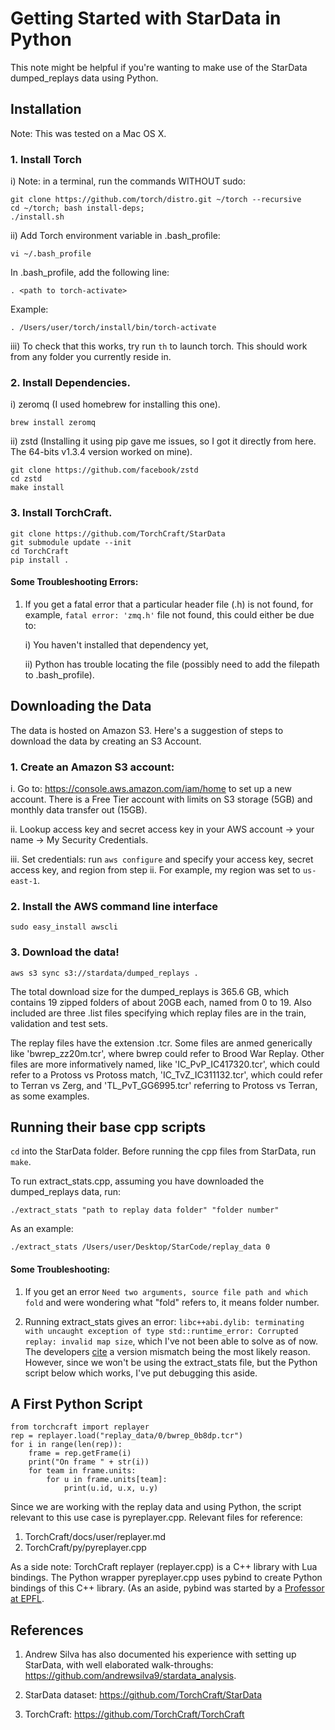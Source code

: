# Getting Started with StarData in Python
This note might be helpful if you're wanting to make use of the StarData dumped_replays data using Python.


## Installation
Note: This was tested on a Mac OS X.

### 1. Install Torch

i) Note: in a terminal, run the commands WITHOUT sudo:

	git clone https://github.com/torch/distro.git ~/torch --recursive
	cd ~/torch; bash install-deps;
	./install.sh

ii) Add Torch environment variable in .bash_profile:

	vi ~/.bash_profile

In .bash_profile, add the following line:

	. <path to torch-activate>

Example:

	. /Users/user/torch/install/bin/torch-activate


iii) To check that this works, try run `th` to launch torch. This should work from any folder you currently reside in.


### 2. Install Dependencies.

i) zeromq (I used homebrew for installing this one).

	brew install zeromq

ii) zstd (Installing it using pip gave me issues, so I got it directly from here. The 64-bits v1.3.4 version worked on mine).
	
	git clone https://github.com/facebook/zstd
	cd zstd
	make install


### 3. Install TorchCraft.

	git clone https://github.com/TorchCraft/StarData
	git submodule update --init
	cd TorchCraft
	pip install .


#### Some Troubleshooting Errors:

1. If you get a fatal error that a particular header file (.h) is not found, for example, `fatal error: 'zmq.h'` file not found, this could either be due to:

	i)  You haven't installed that dependency yet, 

	ii) Python has trouble locating the file (possibly need to add the filepath to .bash_profile).



## Downloading the Data

The data is hosted on Amazon S3. Here's a suggestion of steps to download the data by creating an S3 Account.

### 1. Create an Amazon S3 account:

i. Go to: https://console.aws.amazon.com/iam/home to set up a new account. There is a Free Tier account with limits on S3 storage (5GB) and monthly data transfer out (15GB).

ii. Lookup access key and secret access key in your AWS account -> your name -> My Security Credentials.

iii. Set credentials: run `aws configure` and specify your access key, secret access key, and region from step ii. For example, my region was set to `us-east-1`.


### 2. Install the AWS command line interface

`sudo easy_install awscli`


### 3. Download the data!

`aws s3 sync s3://stardata/dumped_replays .`

The total download size for the dumped_replays is 365.6 GB, which contains 19 zipped folders of about 20GB each, named from 0 to 19. Also included are three .list files specifying which replay files are in the train, validation and test sets. 

The replay files have the extension .tcr. Some files are anmed generically like 'bwrep_zz20m.tcr', where bwrep could refer to Brood War Replay. Other files are more informatively named, like 'IC_PvP_IC417320.tcr', which could refer to a Protoss vs Protoss match, 'IC_TvZ_IC311132.tcr', which could refer to Terran vs Zerg, and 'TL_PvT_GG6995.tcr' referring to Protoss vs Terran, as some examples. 


## Running their base cpp scripts

`cd` into the StarData folder. Before running the cpp files from StarData, run `make`.

To run extract_stats.cpp, assuming you have downloaded the dumped_replays data, run:

`./extract_stats "path to replay data folder" "folder number"`

As an example:

`./extract_stats /Users/user/Desktop/StarCode/replay_data 0`

#### Some Troubleshooting:

1. If you get an error `Need two arguments, source file path and which fold` and were wondering what "fold" refers to, it means folder number.

2. Running extract_stats gives an error: `libc++abi.dylib: terminating with uncaught exception of type std::runtime_error: Corrupted replay: invalid map size`, which I've not been able to solve as of now. The developers [cite](https://github.com/TorchCraft/StarData/issues/3) a version mismatch being the most likely reason. However, since we won't be using the extract_stats file, but the Python script below which works, I've put debugging this aside.


## A First Python Script 
	from torchcraft import replayer
	rep = replayer.load("replay_data/0/bwrep_0b8dp.tcr")
	for i in range(len(rep)):
		frame = rep.getFrame(i)
		print("On frame " + str(i))
		for team in frame.units:
			for u in frame.units[team]:
				print(u.id, u.x, u.y)

Since we are working with the replay data and using Python, the script relevant to this use case is pyreplayer.cpp. Relevant files for reference:

1. TorchCraft/docs/user/replayer.md
2. TorchCraft/py/pyreplayer.cpp

As a side note: TorchCraft replayer (replayer.cpp) is a C++ library with Lua bindings. The Python wrapper pyreplayer.cpp uses pybind to create Python bindings of this C++ library. (As an aside, pybind was started by a [Professor at EPFL](http://rgl.epfl.ch/people/wjakob).


## References

1. Andrew Silva has also documented his experience with setting up StarData, with well elaborated walk-throughs: https://github.com/andrewsilva9/stardata_analysis.

2. StarData dataset: https://github.com/TorchCraft/StarData

3. TorchCraft: https://github.com/TorchCraft/TorchCraft



